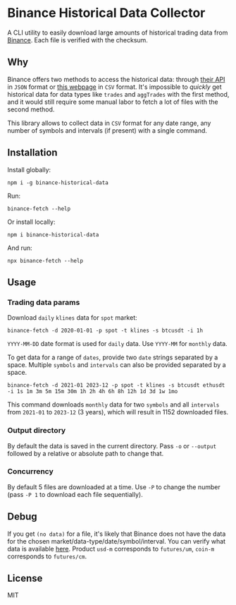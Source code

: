 # Binance Historical Data Collector

A CLI utility to easily download large amounts of historical trading data from [Binance](https://www.binance.com/en). Each file is verified with the checksum.

## Why

Binance offers two methods to access the historical data: through [their API](https://binance-docs.github.io/apidocs) in `JSON` format or [this webpage](https://www.binance.com/en/landing/data) in `CSV` format. It's impossible to *quickly* get historical data for data types like `trades` and `aggTrades` with the first method, and it would still require some manual labor to fetch a lot of files with the second method. 

This library allows to collect data in `CSV` format for any date range, any number of symbols and intervals (if present) with a single command.

## Installation

Install globally:

```shell
npm i -g binance-historical-data
```

Run: 

```shell
binance-fetch --help
```

Or install locally:

```shell
npm i binance-historical-data
```

And run:

```shell
npx binance-fetch --help
```

## Usage

### Trading data params

Download `daily` `klines` data for `spot` market:

```shell
binance-fetch -d 2020-01-01 -p spot -t klines -s btcusdt -i 1h
```

`YYYY-MM-DD` date format is used for `daily` data. Use `YYYY-MM` for `monthly` data.

To get data for a range of `dates`, provide two `date` strings separated by a space. Multiple `symbols` and `intervals` can also be provided separated by a space.

```shell
binance-fetch -d 2021-01 2023-12 -p spot -t klines -s btcusdt ethusdt -i 1s 1m 3m 5m 15m 30m 1h 2h 4h 6h 8h 12h 1d 3d 1w 1mo
```

This command downloads `monthly` data for two `symbols` and all `intervals` from `2021-01` to `2023-12` (3 years), which will result in 1152 downloaded files.

### Output directory

By default the data is saved in the current directory. Pass `-o` or `--output` followed by a relative or absolute path to change that.

### Concurrency

By default 5 files are downloaded at a time. Use `-P` to change the number (pass `-P 1` to download each file sequentially).

## Debug

If you get `(no data)` for a file, it's likely that Binance does not have the data for the chosen market/data-type/date/symbol/interval. You can verify what data is available [here](https://data.binance.vision/?prefix=data/). Product `usd-m` corresponds to `futures/um`, `coin-m` corresponds to `futures/cm`.

## License

MIT
